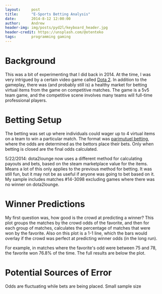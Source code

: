 ```yaml
---
layout:     post
title:      "E-Sports Betting Analysis"
date:       2014-8-12 12:00:00
author:     Andrew
header-img: img/posts/pyd2l/keyboard_header.jpg
header-credit: https://unsplash.com/@otenteko
tags:       programming gaming
---
```


# Background
This was a bit of experimenting that I did back in 2014.  At the time, I was very intrigued by a certain video game called [Dota 2](https://en.wikipedia.org/wiki/Dota_2).  In addition to the gameplay, there was (and probably still is) a healthy market for betting virtual items from the game on competitive matches.  The game is a 5v5 team game, and the competitive scene involves many teams will full-time professional players.

# Betting Setup
The betting was set up where individuals could wager up to 4 virtual items on a team to win a particular match.  The format was [parimutuel betting](https://en.wikipedia.org/wiki/Parimutuel_betting), where the odds are determined as the bettors place their bets.  Only when betting is closed are the final odds calculated.
<!--break-->

5/22/2014: dota2lounge now uses a different method for calculating payouts and bets, based on the steam marketplace value for the items. Means a lot of this only applies to the previous method for betting. It was still fun, but it may not be as useful if anyone was going to bet based on it. My sample includes matches #14-3098 excluding games where there was no winner on dota2lounge.


# Winner Predictions
My first question was, how good is the crowd at predicting a winner?  This plot groups the matches by the crowd odds of the favorite, and then for each group of matches, calculates the percentage of matches that were won by the favorite. Also on this plot is a 1-1 line, which the bars would overlay if the crowd was perfect at predicting winner odds (in the long run).

For example, in matches where the favorite's odd were between 75 and 78, the favorite won 76.8% of the time. The full results are below the plot.


# Potential Sources of Error
Odds are fluctuating while bets are being placed.
Small sample size
